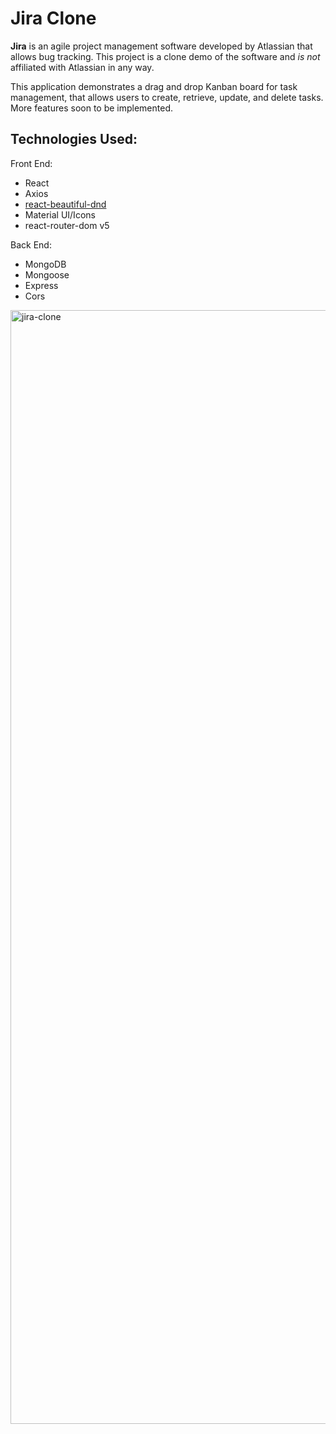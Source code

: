 # Jira Clone
**Jira** is an agile project management software developed by Atlassian that allows bug tracking. This project is a clone demo of the software and _is not_ affiliated with Atlassian in any way. 

This application demonstrates a drag and drop Kanban board for task management, that allows users to create, retrieve, update, and delete tasks. More features soon to be implemented.

## Technologies Used:
Front End:
* React
* Axios
* <a href="https://www.npmjs.com/package/react-beautiful-dnd">react-beautiful-dnd</a>
* Material UI/Icons
* react-router-dom v5 

Back End:
* MongoDB
* Mongoose
* Express
* Cors


<img width="1782" alt="jira-clone" src="https://user-images.githubusercontent.com/90587567/153355022-771ef0bd-3469-4bdb-ae70-937e1f24f3dc.png">
